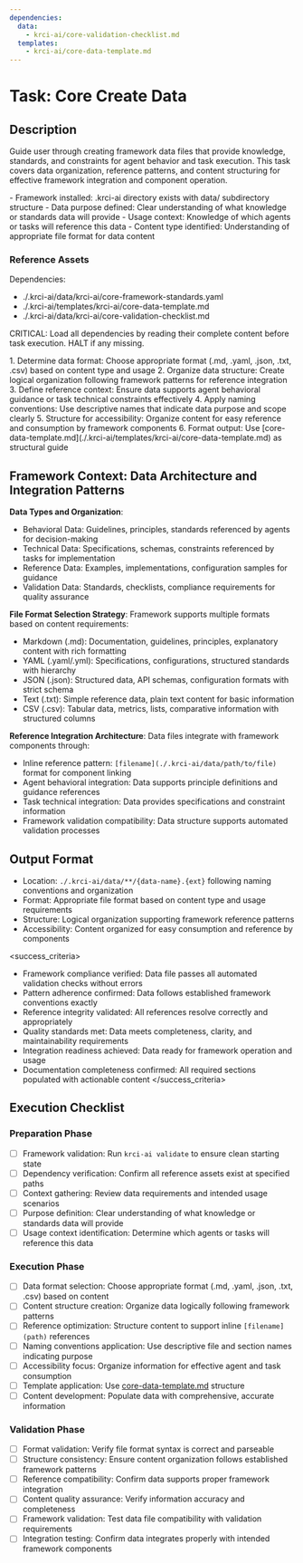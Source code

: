 ```yaml
---
dependencies:
  data:
    - krci-ai/core-validation-checklist.md
  templates:
    - krci-ai/core-data-template.md
---
```


# Task: Core Create Data

## Description

Guide user through creating framework data files that provide knowledge, standards, and constraints for agent behavior and task execution. This task covers data organization, reference patterns, and content structuring for effective framework integration and component operation.

<prerequisites>
- Framework installed: .krci-ai directory exists with data/ subdirectory structure
- Data purpose defined: Clear understanding of what knowledge or standards data will provide
- Usage context: Knowledge of which agents or tasks will reference this data
- Content type identified: Understanding of appropriate file format for data content
</prerequisites>

### Reference Assets

Dependencies:

- ./.krci-ai/data/krci-ai/core-framework-standards.yaml
- ./.krci-ai/templates/krci-ai/core-data-template.md
- ./.krci-ai/data/krci-ai/core-validation-checklist.md

CRITICAL: Load all dependencies by reading their complete content before task execution. HALT if any missing.

<instructions>
1. Determine data format: Choose appropriate format (.md, .yaml, .json, .txt, .csv) based on content type and usage
2. Organize data structure: Create logical organization following framework patterns for reference integration
3. Define reference context: Ensure data supports agent behavioral guidance or task technical constraints effectively
4. Apply naming conventions: Use descriptive names that indicate data purpose and scope clearly
5. Structure for accessibility: Organize content for easy reference and consumption by framework components
6. Format output: Use [core-data-template.md](./.krci-ai/templates/krci-ai/core-data-template.md) as structural guide
</instructions>

## Framework Context: Data Architecture and Integration Patterns

**Data Types and Organization**:

- Behavioral Data: Guidelines, principles, standards referenced by agents for decision-making
- Technical Data: Specifications, schemas, constraints referenced by tasks for implementation
- Reference Data: Examples, implementations, configuration samples for guidance
- Validation Data: Standards, checklists, compliance requirements for quality assurance

**File Format Selection Strategy**: Framework supports multiple formats based on content requirements:

- Markdown (.md): Documentation, guidelines, principles, explanatory content with rich formatting
- YAML (.yaml/.yml): Specifications, configurations, structured standards with hierarchy
- JSON (.json): Structured data, API schemas, configuration formats with strict schema
- Text (.txt): Simple reference data, plain text content for basic information
- CSV (.csv): Tabular data, metrics, lists, comparative information with structured columns

**Reference Integration Architecture**: Data files integrate with framework components through:

- Inline reference pattern: `[filename](./.krci-ai/data/path/to/file)` format for component linking
- Agent behavioral integration: Data supports principle definitions and guidance references
- Task technical integration: Data provides specifications and constraint information
- Framework validation compatibility: Data structure supports automated validation processes

## Output Format

- Location: `./.krci-ai/data/**/{data-name}.{ext}` following naming conventions and organization
- Format: Appropriate file format based on content type and usage requirements
- Structure: Logical organization supporting framework reference patterns
- Accessibility: Content organized for easy consumption and reference by components

<success_criteria>
- Framework compliance verified: Data file passes all automated validation checks without errors
- Pattern adherence confirmed: Data follows established framework conventions exactly
- Reference integrity validated: All references resolve correctly and appropriately
- Quality standards met: Data meets completeness, clarity, and maintainability requirements
- Integration readiness achieved: Data ready for framework operation and usage
- Documentation completeness confirmed: All required sections populated with actionable content
</success_criteria>

## Execution Checklist

### Preparation Phase

- [ ] Framework validation: Run `krci-ai validate` to ensure clean starting state
- [ ] Dependency verification: Confirm all reference assets exist at specified paths
- [ ] Context gathering: Review data requirements and intended usage scenarios
- [ ] Purpose definition: Clear understanding of what knowledge or standards data will provide
- [ ] Usage context identification: Determine which agents or tasks will reference this data

### Execution Phase

- [ ] Data format selection: Choose appropriate format (.md, .yaml, .json, .txt, .csv) based on content
- [ ] Content structure creation: Organize data logically following framework patterns
- [ ] Reference optimization: Structure content to support inline `[filename](path)` references
- [ ] Naming conventions application: Use descriptive file and section names indicating purpose
- [ ] Accessibility focus: Organize information for effective agent and task consumption
- [ ] Template application: Use [core-data-template.md](./.krci-ai/templates/krci-ai/core-data-template.md) structure
- [ ] Content development: Populate data with comprehensive, accurate information

### Validation Phase

- [ ] Format validation: Verify file format syntax is correct and parseable
- [ ] Structure consistency: Ensure content organization follows established framework patterns
- [ ] Reference compatibility: Confirm data supports proper framework integration
- [ ] Content quality assurance: Verify information accuracy and completeness
- [ ] Framework validation: Test data file compatibility with validation requirements
- [ ] Integration testing: Confirm data integrates properly with intended framework components

